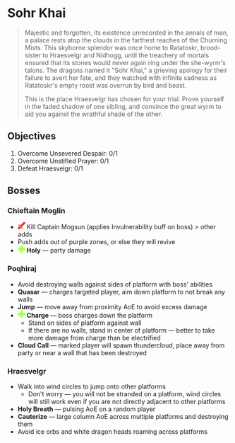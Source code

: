# Sohr Khai

> Majestic and forgotten, its existence unrecorded in the annals of man, a palace rests atop the clouds in the farthest reaches of the Churning Mists. This skyborne splendor was once home to Ratatoskr, brood-sister to Hraesvelgr and Nidhogg, until the treachery of mortals ensured that its stones would never again ring under the she-wyrm's talons. The dragons named it "Sohr Khai," a grieving apology for their failure to avert her fate, and they watched with infinite sadness as Ratatoskr's empty roost was overrun by bird and beast.
>
> This is the place Hraesvelgr has chosen for your trial. Prove yourself in the faded shadow of one sibling, and convince the great wyrm to aid you against the wrathful shade of the other.

## Objectives

1. Overcome Unsevered Despair: 0/1
2. Overcome Unstifled Prayer: 0/1
3. Defeat Hraesvelgr: 0/1

## Bosses

### Chieftain Moglin

- ![](/assets/icons/role-dps.png) Kill Captain Mogsun (applies Invulnerability buff on boss) > other adds
- Push adds out of purple zones, or else they will revive
- ![](/assets/icons/role-healer.png) **Holy** — party damage

### Poqhiraj

- Avoid destroying walls against sides of platform with boss' abilities
- **Quasar** — charges targeted player, aim down platform to not break any walls
- **Jump** — move away from proximity AoE to avoid excess damage
- ![](/assets/icons/role-healer.png) **Charge** — boss charges down the platform
  - Stand on sides of platform against wall
  - If there are no walls, stand in center of platform — better to take more damage from charge than be electrified
- **Cloud Call** — marked player will spawn thundercloud, place away from party or near a wall that has been destroyed

### Hraesvelgr

- Walk into wind circles to jump onto other platforms
  - Don't worry — you will not be stranded on a platform, wind circles will still work even if you are not directly adjacent to other platforms
- **Holy Breath** — pulsing AoE on a random player
- **Cauterize** —   large column AoE across multiple platforms and destroying them
- Avoid ice orbs and white dragon heads roaming across platforms
